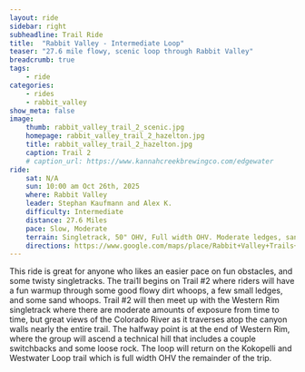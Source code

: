```yaml
---
layout: ride
sidebar: right
subheadline: Trail Ride
title:  "Rabbit Valley - Intermediate Loop"
teaser: "27.6 mile flowy, scenic loop through Rabbit Valley"
breadcrumb: true
tags:
    - ride
categories:
    - rides
    - rabbit_valley
show_meta: false    
image:
    thumb: rabbit_valley_trail_2_scenic.jpg
    homepage: rabbit_valley_trail_2_hazelton.jpg
    title: rabbit_valley_trail_2_hazelton.jpg
    caption: Trail 2
    # caption_url: https://www.kannahcreekbrewingco.com/edgewater
ride:
    sat: N/A
    sun: 10:00 am Oct 26th, 2025
    where: Rabbit Valley
    leader: Stephan Kaufmann and Alex K.
    difficulty: Intermediate
    distance: 27.6 Miles
    pace: Slow, Moderate
    terrain: Singletrack, 50" OHV, Full width OHV. Moderate ledges, sand, loose rock, exposure, ledge drops.
    directions: https://www.google.com/maps/place/Rabbit+Valley+Trails+4+and+5/@39.1870216,-109.0191362,172m/data=!3m1!1e3!4m6!3m5!1s0x87464fc0fe69e2eb:0x53b90b7d607e202a!8m2!3d39.1871305!4d-109.0188794!16s%2Fg%2F11twwvv3hx?entry=tts&g_ep=EgoyMDI0MDgyMS4wKgBIAVAD
---
```

This ride is great for anyone who likes an easier pace on fun obstacles, and some twisty singletracks. The trai1l begins on Trail #2 where riders will have a fun warmup through some good flowy dirt whoops, a few small ledges, and some sand whoops. Trail #2 will then meet up with the Western Rim singletrack where there are moderate amounts of exposure from time to time, but great views of the Colorado River as it traverses atop the canyon walls nearly the entire trail. The halfway point is at the end of Western Rim, where the group will ascend a technical hill that includes a couple switchbacks and some loose rock. The loop will return on the Kokopelli and Westwater Loop trail which is full width OHV the remainder of the trip. 